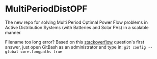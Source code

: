 # MultiPeriodDistOPF

The new repo for solving Multi Period Optimal Power Flow problems in Active Distribution Systems (with Batteries and Solar PVs) in a scalable manner.


Filename too long error?
Based on this [stackoverflow]([url](https://stackoverflow.com/questions/22575662/filename-too-long-in-git-for-windows)) question's first answer, just open GitBash as an administrator and type in:
`git config --global core.longpaths true`

